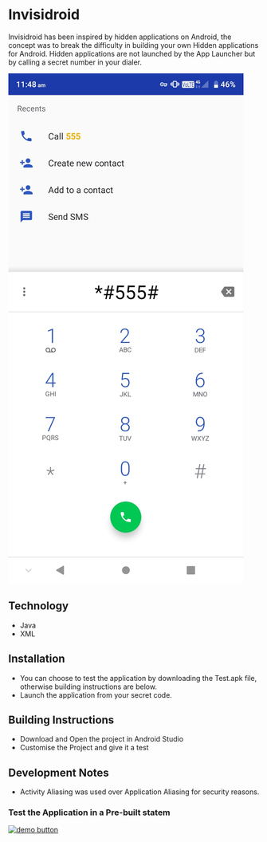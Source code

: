 Invisidroid
======
Invisidroid has been inspired by hidden applications on Android, the concept was to break the difficulty in building your own Hidden applications for Android.
Hidden applications are not launched by the App Launcher but by calling a secret number in your dialer.


![screen](Screenshot_2020-06-16-11-48-59.jpg)


## Technology
* Java
* XML

## Installation
* You can choose to test the application by downloading the Test.apk file, otherwise building instructions are below.
* Launch the application from your secret code.

## Building Instructions
* Download and Open the project in Android Studio
* Customise the Project and give it a test


## Development Notes
* Activity Aliasing was used over Application Aliasing for security reasons.


### Test the Application in a Pre-built statem
[![demo button](https://i.imgur.com/3Ugm8J7.jpg)]() 

